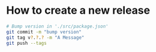 # How to create a new release

```bash
# Bump version in './src/package.json'
git commit -m "bump version"
git tag v?.?.? -m "A Message"
git push --tags
```
